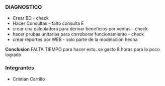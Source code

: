 ### **DIAGNOSTICO**

- Crear BD - check
- Hacer Consultas - falto consulta E
- crear una calculadora para derivar beneficios por ventas - check
- hacer prubas unitarias para corroborar funcionamiento - check
- crear reportes por WEB - solo parte de la modelacion hecha 

**Conclusion**
FALTA TIEMPO para hacer esto.
se gasto 8 horas para lo poco logrado


### Integrantes
* Cristian Carrillo
